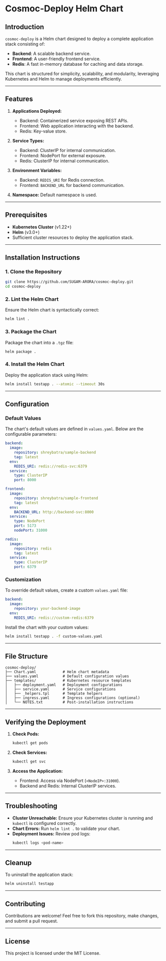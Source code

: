 



# Cosmoc-Deploy Helm Chart

## Introduction

`cosmoc-deploy` is a Helm chart designed to deploy a complete application stack consisting of:
- **Backend**: A scalable backend service.
- **Frontend**: A user-friendly frontend service.
- **Redis**: A fast in-memory database for caching and data storage.

This chart is structured for simplicity, scalability, and modularity, leveraging Kubernetes and Helm to manage deployments efficiently.

---

## Features
1. **Applications Deployed:**
   - Backend: Containerized service exposing REST APIs.
   - Frontend: Web application interacting with the backend.
   - Redis: Key-value store.

2. **Service Types:**
   - Backend: ClusterIP for internal communication.
   - Frontend: NodePort for external exposure.
   - Redis: ClusterIP for internal communication.

3. **Environment Variables:**
   - Backend: `REDIS_URI` for Redis connection.
   - Frontend: `BACKEND_URL` for backend communication.

4. **Namespace:** Default namespace is used.

---

## Prerequisites
- **Kubernetes Cluster** (v1.22+)
- **Helm** (v3.0+)
- Sufficient cluster resources to deploy the application stack.

---

## Installation Instructions

### 1. Clone the Repository
```bash
git clone https://github.com/SUGAM-ARORA/cosmoc-deploy.git
cd cosmoc-deploy
```

### 2. Lint the Helm Chart
Ensure the Helm chart is syntactically correct:
```bash
helm lint .
```

### 3. Package the Chart
Package the chart into a `.tgz` file:
```bash
helm package .
```

### 4. Install the Helm Chart
Deploy the application stack using Helm:
```bash
helm install testapp . --atomic --timeout 30s
```

---

## Configuration
### Default Values
The chart's default values are defined in `values.yaml`. Below are the configurable parameters:

```yaml
backend:
  image:
    repository: shreybatra/sample-backend
    tag: latest
  env:
    REDIS_URI: redis://redis-svc:6379
  service:
    type: ClusterIP
    port: 8000

frontend:
  image:
    repository: shreybatra/sample-frontend
    tag: latest
  env:
    BACKEND_URL: http://backend-svc:8000
  service:
    type: NodePort
    port: 5173
    nodePort: 31000

redis:
  image:
    repository: redis
    tag: latest
  service:
    type: ClusterIP
    port: 6379
```

### Customization
To override default values, create a custom `values.yaml` file:
```yaml
backend:
  image:
    repository: your-backend-image
  env:
    REDIS_URI: redis://custom-redis:6379
```
Install the chart with your custom values:
```bash
helm install testapp . -f custom-values.yaml
```

---

## File Structure
```
cosmoc-deploy/
├── Chart.yaml            # Helm chart metadata
├── values.yaml           # Default configuration values
├── templates/            # Kubernetes resource templates
│   ├── deployment.yaml   # Deployment configurations
│   ├── service.yaml      # Service configurations
│   ├── _helpers.tpl      # Template helpers
│   ├── ingress.yaml      # Ingress configurations (optional)
│   └── NOTES.txt         # Post-installation instructions
```

---

## Verifying the Deployment

1. **Check Pods:**
   ```bash
   kubectl get pods
   ```

2. **Check Services:**
   ```bash
   kubectl get svc
   ```

3. **Access the Application:**
   - Frontend: Access via NodePort (`<NodeIP>:31000`).
   - Backend and Redis: Internal ClusterIP services.

---

## Troubleshooting

- **Cluster Unreachable:** Ensure your Kubernetes cluster is running and `kubectl` is configured correctly.
- **Chart Errors:** Run `helm lint .` to validate your chart.
- **Deployment Issues:** Review pod logs:
  ```bash
  kubectl logs <pod-name>
  ```

---

## Cleanup
To uninstall the application stack:
```bash
helm uninstall testapp
```

---

## Contributing
Contributions are welcome! Feel free to fork this repository, make changes, and submit a pull request.

---

## License
This project is licensed under the MIT License.




